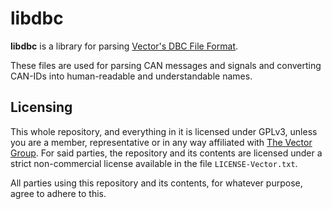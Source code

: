 # libdbc

**libdbc** is a library for parsing [Vector's DBC File
Format](http://mcu.so/Microcontroller/Automotive/DBC_File_Format_Documentation.pdf).

These files are used for parsing CAN messages and signals and converting
CAN-IDs into human-readable and understandable names.

## Licensing

This whole repository, and everything in it is licensed under GPLv3, unless
you are a member, representative or in any way affiliated with [The Vector
Group](https://www.vector.com/us/en/). For said parties, the repository and its
contents are licensed under a strict non-commercial license available in the
file `LICENSE-Vector.txt`.

All parties using this repository and its contents, for whatever purpose, agree
to adhere to this.
